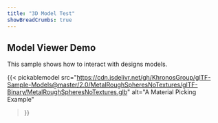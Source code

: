 ```yaml
---
title: "3D Model Test"
showBreadCrumbs: true
---
```


## Model Viewer Demo

This sample shows how to interact with designs models.

{{< pickablemodel
     src="https://cdn.jsdelivr.net/gh/KhronosGroup/glTF-Sample-Models@master/2.0/MetalRoughSpheresNoTextures/glTF-Binary/MetalRoughSpheresNoTextures.glb"
     alt="A Material Picking Example"
>}}
